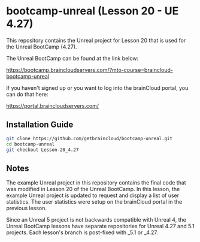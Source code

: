 # bootcamp-unreal (Lesson 20 - UE 4.27)

This repository contains the Unreal project for Lesson 20 that is used for the Unreal BootCamp (4.27).

The Unreal BootCamp can be found at the link below:

https://bootcamp.braincloudservers.com/?mto-course=braincloud-bootcamp-unreal


If you haven't signed up or you want to log into the brainCloud portal, you can do that here:

https://portal.braincloudservers.com/


## Installation Guide

```bash
git clone https://github.com/getbraincloud/bootcamp-unreal.git
cd bootcamp-unreal
git checkout Lesson-20_4.27
```

## Notes

The example Unreal project in this repository contains the final code that was modified in Lesson 20 of the Unreal BootCamp. In this lesson, the example Unreal project is updated to request and display a list of user statistics. The user statistics were setup on the brainCloud portal in the previous lesson.

Since an Unreal 5 project is not backwards compatible with Unreal 4, the Unreal BootCamp lessons have separate repositories for Unreal 4.27 and 5.1 projects. Each lesson's branch is post-fixed with _5.1 or _4.27.
